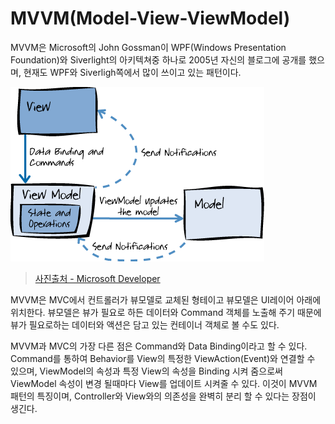 # MVVM(Model-View-ViewModel)
MVVM은 Microsoft의 John Gossman이 WPF(Windows Presentation Foundation)와 Siverlight의 아키텍쳐중 하나로 2005년 자신의 블로그에 공개를 했으며, 현재도 WPF와 Siverligh쪽에서 많이 쓰이고 있는 패턴이다.

![Figure_1. MVVM Pattern](../images/MVVM.png)
> [사진출처 - Microsoft Developer](https://msdn.microsoft.com/en-us/library/hh848246.aspx)

MVVM은 MVC에서 컨트롤러가 뷰모델로 교체된 형테이고 뷰모델은 UI레이어 아래에 위치한다. 뷰모델은 뷰가 필요로 하든 데이터와 Command 객체를 노출해 주기 때문에 뷰가 필요로하는 데이터와 액션은 담고 있는 컨테이너 객체로 볼 수도 있다. 

MVVM과 MVC의 가장 다른 점은 Command와 Data Binding이라고 할 수 있다. Command를 통하여 Behavior를 View의 특정한 ViewAction(Event)와 연결할 수 있으며, ViewModel의 속성과 특정 View의 속성을 Binding 시켜 줌으로써 ViewModel 속성이 변경 될때마다 View를 업데이트 시켜줄 수 있다. 이것이 MVVM 패턴의 특징이며, Controller와 View와의 의존성을 완벽히 분리 할 수 있다는 장점이 생긴다.